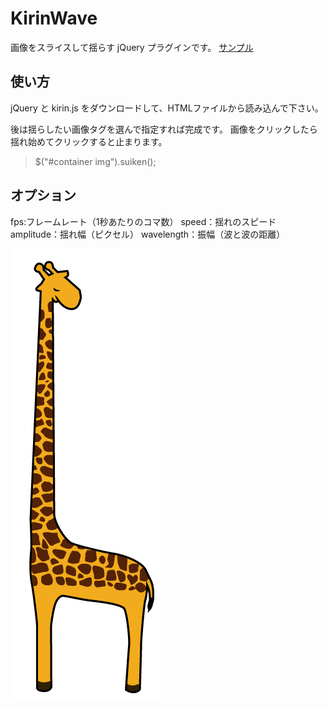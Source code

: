 KirinWave
=========

画像をスライスして揺らす jQuery プラグインです。
[サンプル](http://uda2.com/kirin/ "サンプル")

使い方
---------------------------------
jQuery と kirin.js をダウンロードして、HTMLファイルから読み込んで下さい。
> <script src="http://code.jquery.com/jquery-1.10.1.min.js"></script>
> <script src="kirin.js"></script>

後は揺らしたい画像タグを選んで指定すれば完成です。
画像をクリックしたら揺れ始めてクリックすると止まります。
> $("#container img").suiken();

オプション
---------------------------------
fps:フレームレート（1秒あたりのコマ数）
speed：揺れのスピード
amplitude：揺れ幅（ピクセル）
wavelength：振幅（波と波の距離）

![キリン](/kirin.png)
